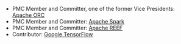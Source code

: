 - PMC Member and Committer, one of the former Vice Presidents: [Apache ORC](https://orc.apache.org)
- PMC Member and Committer: [Apache Spark](https://spark.apache.org)
- PMC Member and Committer: [Apache REEF](https://reef.apache.org)
- Contributor: [Google TensorFlow](https://www.tensorflow.org)
